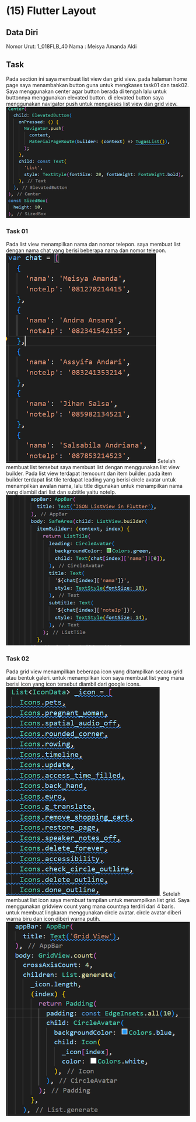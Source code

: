# (15) Flutter Layout
## Data Diri

Nomor Urut: 1_018FLB_40
Nama : Meisya Amanda Aldi

## Task
Pada section ini saya membuat list view dan grid view. pada halaman home page saya menambahkan button guna untuk mengkases task01 dan task02. Saya menggunakan center agar button berada di tengah lalu untuk buttonnya menggunakan elevated button. di elevated button saya menggunakan navigator push untuk mengakses list view dan grid view.
![homepage](/15_Flutter%20Layout/screenshots/homepage.png)

### Task 01
Pada list view menampilkan nama dan nomor telepon. saya membuat list dengan nama chat yang berisi beberapa nama dan nomor telepon.
![listnama](/15_Flutter%20Layout/screenshots/list.png)
Setelah membuat list tersebut saya membuat list dengan menggunakan list view builder. Pada list view terdapat itemcount dan item builder. pada item builder terdapat list tile terdapat leading yang berisi circle avatar untuk menampilkan awalan nama, lalu title digunakan untuk menampilkan nama yang diambil dari list dan subtitle yaitu notelp.
![tampilanlist](/15_Flutter%20Layout/screenshots/tampilanlist.png)

### Task 02
Pada grid view menampilkan beberapa icon yang ditampilkan secara grid atau bentuk galeri. untuk menampilkan icon saya membuat list yang mana berisi icon yang icon tersebut diambil dari google icons. 
![icon](/15_Flutter%20Layout/screenshots/listicon.png).
Setelah membuat list icon saya membuat tampilan untuk menampilkan list grid. Saya menggunakan gridview count yang mana countnya terdiri dari 4 baris. untuk membuat lingkaran menggunakan circle avatar. circle avatar diberi warna biru dan icon diberi warna putih.
![tampilangrid](/15_Flutter%20Layout/screenshots/gridview.png)